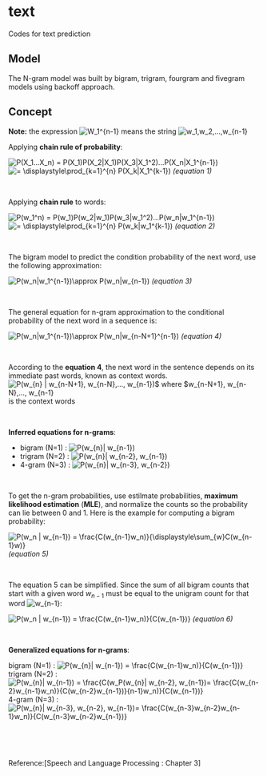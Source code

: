 # text
Codes for text prediction 


## Model
The N-gram model was built by bigram, trigram, fourgram and fivegram models using backoff approach.

## Concept
__Note:__ the expression ![W_1^{n-1}](https://render.githubusercontent.com/render/math?math=%24W_1%5E%7Bn-1%7D%24) means the string ![w_1,w_2,...,w_{n-1}](https://render.githubusercontent.com/render/math?math=%24w_1%2Cw_2%2C...%2Cw_%7Bn-1%7D%24)

Applying **chain rule of probability**:  

![P(X_1...X_n) = P(X_1)P(X_2|X_1)P(X_3|X_1^2)...P(X_n|X_1^{n-1})](https://render.githubusercontent.com/render/math?math=%24P(X_1...X_n)%20%3D%20P(X_1)P(X_2%7CX_1)P(X_3%7CX_1%5E2)...P(X_n%7CX_1%5E%7Bn-1%7D)%24)  
![ = \displaystyle\prod_{k=1}^{n} P(X_k|X_1^{k-1})](https://render.githubusercontent.com/render/math?math=%24%20%3D%20%5Cdisplaystyle%5Cprod_%7Bk%3D1%7D%5E%7Bn%7D%20P(X_k%7CX_1%5E%7Bk-1%7D)%24)     
*(equation  1)*  
<p><br></p>

Applying **chain rule** to words:  

![P(w_1^n) = P(w_1)P(w_2|w_1)P(w_3|w_1^2)...P(w_n|w_1^{n-1})](https://render.githubusercontent.com/render/math?math=%24P(w_1%5En)%20%3D%20P(w_1)P(w_2%7Cw_1)P(w_3%7Cw_1%5E2)...P(w_n%7Cw_1%5E%7Bn-1%7D)%24)  
![ = \displaystyle\prod_{k=1}^{n} P(w_k|w_1^{k-1})](https://render.githubusercontent.com/render/math?math=%24%20%3D%20%5Cdisplaystyle%5Cprod_%7Bk%3D1%7D%5E%7Bn%7D%20P(w_k%7Cw_1%5E%7Bk-1%7D)%24)  
*(equation  2)*  
<p><br></p>

The bigram model to predict the condition probability of the next word, use the following approximation:  

![P(w_n|w_1^{n-1})\approx P(w_n|w_{n-1})](https://render.githubusercontent.com/render/math?math=%24P(w_n%7Cw_1%5E%7Bn-1%7D)%5Capprox%20P(w_n%7Cw_%7Bn-1%7D)%24)  
*(equation  3)*  
<p><br></p>

The general equation for n-gram approximation to the conditional probability of the next word in a sequence is:  

![P(w_n|w_1^{n-1})\approx P(w_n|w_{n-N+1}^{n-1})](https://render.githubusercontent.com/render/math?math=%24P(w_n%7Cw_1%5E%7Bn-1%7D)%5Capprox%20P(w_n%7Cw_%7Bn-N%2B1%7D%5E%7Bn-1%7D)%24)   
*(equation  4)*  
<p><br></p>

According to the **equation 4**, the next word in the sentence depends on its immediate past words, known as context words.   
![P(w_{n} | w_{n-N+1}, w_{n-N},..., w_{n-1})$ where $w_{n-N+1}, w_{n-N},..., w_{n-1}](https://render.githubusercontent.com/render/math?math=%24P(w_%7Bn%7D%20%7C%20w_%7Bn-N%2B1%7D%2C%20w_%7Bn-N%7D%2C...%2C%20w_%7Bn-1%7D)%24%20where%20%24w_%7Bn-N%2B1%7D%2C%20w_%7Bn-N%7D%2C...%2C%20w_%7Bn-1%7D%24) is the context words  
<p><br></p>

__Inferred equations for n-grams__:  

* bigram (N=1)  :  ![P(w_{n}| w_{n-1})](https://render.githubusercontent.com/render/math?math=P(w_%7Bn%7D%7C%20w_%7Bn-1%7D))    
* trigram (N=2) :  ![P(w_{n}| w_{n-2}, w_{n-1})](https://render.githubusercontent.com/render/math?math=%24P(w_%7Bn%7D%7C%20w_%7Bn-2%7D%2C%20w_%7Bn-1%7D)%24)    
* 4-gram  (N=3) :  ![P(w_{n}| w_{n-3}, w_{n-2})](https://render.githubusercontent.com/render/math?math=%24P(w_%7Bn%7D%7C%20w_%7Bn-3%7D%2C%20w_%7Bn-2%7D)%24)     
<p><br></p>

To get the n-gram probabilities, use estilmate probabilities, __maximum likelihood estimation__ (__MLE__), and normalize the counts so the probability can lie between 0 and 1. Here is the example for computing a bigram probability:

![P(w_n | w_{n-1}) = \frac{C(w_{n-1}w_n)}{\displaystyle\sum_{w}C(w_{n-1}w)}](https://render.githubusercontent.com/render/math?math=P(w_n%20%7C%20w_%7Bn-1%7D)%20%3D%20%5Cfrac%7BC(w_%7Bn-1%7Dw_n)%7D%7B%5Cdisplaystyle%5Csum_%7Bw%7DC(w_%7Bn-1%7Dw)%7D)  
*(equation  5)*  

<p><br></p>

The equation 5 can be simplified. Since the sum of all bigram counts that start with a given word $w_{n-1}$ must be equal to the unigram count for that word ![w_{n-1}](https://render.githubusercontent.com/render/math?math=w_%7Bn-1%7D):

![P(w_n | w_{n-1}) = \frac{C(w_{n-1}w_n)}{C(w_{n-1})}](https://render.githubusercontent.com/render/math?math=P(w_n%20%7C%20w_%7Bn-1%7D)%20%3D%20%5Cfrac%7BC(w_%7Bn-1%7Dw_n)%7D%7BC(w_%7Bn-1%7D)%7D)  
*(equation  6)*   

<p><br></p>

__Generalized equations for n-grams__:  

bigram (N=1)  :  ![P(w_{n}| w_{n-1}) = \frac{C(w_{n-1}w_n)}{C(w_{n-1})}](https://render.githubusercontent.com/render/math?math=P(w_%7Bn%7D%7C%20w_%7Bn-1%7D)%20%3D%20%5Cfrac%7BC(w_%7Bn-1%7Dw_n)%7D%7BC(w_%7Bn-1%7D)%7D)   
trigram (N=2) :  ![P(w_{n}| w_{n-1}) = \frac{C(w_P(w_{n}| w_{n-2}, w_{n-1})= \frac{C(w_{n-2}w_{n-1}w_n)}{C(w_{n-2}w_{n-1})}{n-1}w_n)}{C(w_{n-1})}](https://render.githubusercontent.com/render/math?math=P(w_%7Bn%7D%7C%20w_%7Bn-1%7D)%20%3D%20%5Cfrac%7BC(w_P(w_%7Bn%7D%7C%20w_%7Bn-2%7D%2C%20w_%7Bn-1%7D)%3D%20%5Cfrac%7BC(w_%7Bn-2%7Dw_%7Bn-1%7Dw_n)%7D%7BC(w_%7Bn-2%7Dw_%7Bn-1%7D)%7D%7Bn-1%7Dw_n)%7D%7BC(w_%7Bn-1%7D)%7D)    
4-gram  (N=3) :  ![P(w_{n}| w_{n-3}, w_{n-2}, w_{n-1})= \frac{C(w_{n-3}w_{n-2}w_{n-1}w_n)}{C(w_{n-3}w_{n-2}w_{n-1})}](https://render.githubusercontent.com/render/math?math=P(w_%7Bn%7D%7C%20w_%7Bn-3%7D%2C%20w_%7Bn-2%7D%2C%20w_%7Bn-1%7D)%3D%20%5Cfrac%7BC(w_%7Bn-3%7Dw_%7Bn-2%7Dw_%7Bn-1%7Dw_n)%7D%7BC(w_%7Bn-3%7Dw_%7Bn-2%7Dw_%7Bn-1%7D)%7D)    


<p><br></p>
<p><br></p>

Reference:[Speech and Language Processing : Chapter 3]
